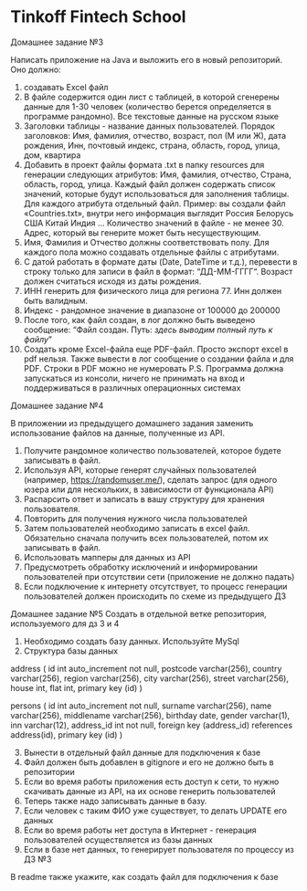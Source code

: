 # Tinkoff Fintech School
Домашнее задание №3

Написать приложение на Java и выложить его в новый репозиторий. Оно должно:
1) создавать Excel файл
2) В файле содержится один лист с таблицей, в которой сгенерены данные для 1-30 человек (количество берется определяется в программе рандомно). Все текстовые данные на русском языке
3) Заголовки таблицы - название данных пользователей. Порядок заголовков:
Имя, фамилия, отчество, возраст, пол (М или Ж), дата рождения, Инн, почтовый индекс, страна, область, город, улица, дом, квартира
4) Добавить в проект файлы формата .txt в папку resources для генерации следующих атрибутов: Имя, фамилия, отчество, Страна, область, город, улица. Каждый файл должен содержать список значений, которые будут использоваться для заполнения таблицы. Для каждого атрибута отдельный файл.
Пример: вы создали файл «Countries.txt», внутри него информация выглядит
Россия
Белорусь
США
Китай
Индия
…
Количество значений в файле - не менее 30. Адрес, который вы генерите может быть несуществующим.
5) Имя, Фамилия и Отчество должны соответствовать полу. Для каждого пола можно создавать отдельные файлы с атрибутами.
6) С датой работать в формате даты (Date, DateTime и т.д.), перевести в строку только для записи в файл в формат: “ДД-ММ-ГГГГ“. Возраст должен считаться исходя из даты рождения.
7) ИНН генерить для физического лица для региона 77. Инн должен быть валидным.
8) Индекс - рандомное значение в диапазоне от 100000 до 200000
9) После того, как файл создан, в лог должно быть выведено сообщение:
“Файл создан. Путь: *здесь выводим полный путь к файлу*”
10) Создать кроме Excel-файла еще PDF-файл. Просто экспорт excel в pdf нельзя. Также вывести в лог сообщение о создании файла и для PDF. Строки в PDF можно не нумеровать
P.S. Программа должна запускаться из консоли, ничего не принимать на вход и поддерживаться в различных операционных системах


Домашнее задание №4

В приложении из предыдущего домашнего задания заменить использование файлов на данные, полученные из API.
1) Получите рандомное количество пользователей, которое будете записывать в файл.
2) Используя API, которые генерят случайных пользователей (например, https://randomuser.me/), сделать запрос (для одного юзера или для нескольких, в зависимости от функционала API)
3) Распарсить ответ и записать в вашу структуру для хранения пользователя.
4) Повторить для получения нужного числа пользователей
5) Затем пользователей необходимо записать в excel файл. Обязательно сначала получить всех пользователей, потом их записывать в файл.
6) Использовать мапперы для данных из API
7) Предусмотреть обработку исключений и информировании пользователей при отсутствии сети (приложение не должно падать)
8) Если подключение к интернету отсутствует, то процесс генерации пользователей должен происходить по схеме из предыдущего ДЗ


Домашнее задание №5
Создать в отдельной ветке репозитория, используемого для дз 3 и 4
1) Необходимо создать базу данных. Используйте MySql
2) Структура базы данных

address ( id int auto_increment not null, postcode varchar(256), country varchar(256), region varchar(256), city varchar(256), street varchar(256), house int, flat int, primary key (id) )

persons ( id int auto_increment not null, surname varchar(256), name varchar(256), middlename varchar(256), birthday date, gender varchar(1), inn varchar(12), address_id int not null, foreign key (address_id) references address(id), primary key (id) )

3) Вынести в отдельный файл данные для подключения к базе
4) Файл должен быть добавлен в gitignore и его не должно быть в репозитории
5) Если во время работы приложения есть доступ к сети, то нужно скачивать данные из API, на их основе генерить пользователей
6) Теперь также надо записывать данные в базу.
7) Если человек с таким ФИО уже существует, то делать UPDATE его данных
8) Если во время работы нет доступа в Интернет - генерация пользователей осуществляется из базы данных
9) Если в базе нет данных, то генерирует пользователя по процессу из ДЗ №3

В readme также укажите, как создать файл для подключения к базе
